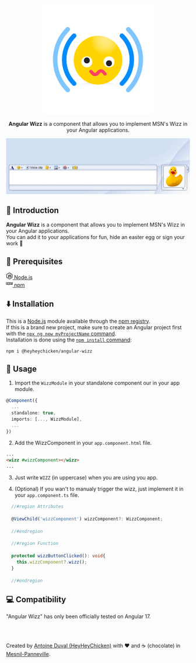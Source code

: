 <div align="center">

<img src="https://raw.githubusercontent.com/HeyHeyChicken/Angular-Wizz/main/.github/logo.png" alt="Wizz" width="300">

**Angular Wizz** is a component that allows you to implement MSN's Wizz in your Angular applications.<br>
</div>
<div align="center">
<img width="820px" src="https://raw.githubusercontent.com/HeyHeyChicken/Angular-Wizz/main/.github/video.gif">
</div>

## 👋 Introduction

**Angular Wizz** is a component that allows you to implement MSN's Wizz in your Angular applications.<br>
You can add it to your applications for fun, hide an easter egg or sign your work 🤣

## 🔧 Prerequisites

[<img src="https://raw.githubusercontent.com/HeyHeyChicken/Angular-Wizz/main/.github/nodeJSLogo.png" width="18" /> Node.js](//nodejs.org/)<br/>
[<img src="https://raw.githubusercontent.com/HeyHeyChicken/Angular-Wizz/main/.github/npmLogo.png" width="18" /> npm](//npmjs.com/)<br/>

## ⬇️ Installation

This is a [Node.js](//nodejs.org/en/) module available through the [npm registry](//www.npmjs.com/).<br>
If this is a brand new project, make sure to create an Angular project first with the [`npx ng new myProjectName` command](//angular.io/tutorial/tour-of-heroes/toh-pt0).<br>
Installation is done using the [`npm install` command](//docs.npmjs.com/getting-started/installing-npm-packages-locally):

```console
npm i @heyheychicken/angular-wizz
```

## 🚀 Usage

1) Import the `WizzModule` in your standalone component our in your app module.
```ts
@Component({
  ...
  standalone: true,
  imports: [..., WizzModule],
  ...
})
```

2) Add the WizzComponent in your `app.component.html` file.
```html
...
<wizz #wizzComponent></wizz>
...
```

3) Just write `WIZZ` (in uppercase) when you are using you app.

4) (Optional) If you wan't to manualy trigger the wizz, just implement it in your  `app.component.ts` file.
```ts
  //#region Attributes

  @ViewChild('wizzComponent') wizzComponent?: WizzComponent;

  //#endregion

  //#region Function

  protected wizzButtonClicked(): void{
    this.wizzComponent?.wizz();
  }

  //#endregion
```


## 💻 Compatibility

"Angular Wizz" has only been officially tested on Angular 17.

<br>
<br>

Created by [Antoine Duval (HeyHeyChicken)](//antoine.cuffel.fr) with ❤ and ☕ (chocolate) in [Mesnil-Panneville](//en.wikipedia.org/wiki/Mesnil-Panneville).